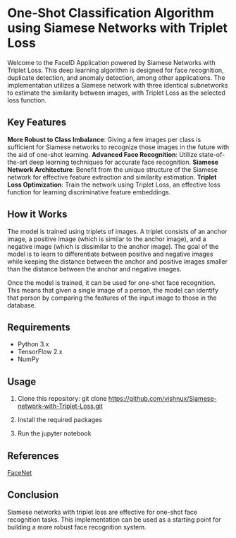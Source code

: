 # One-Shot Classification Algorithm using Siamese Networks with Triplet Loss

Welcome to the FaceID Application powered by Siamese Networks with Triplet Loss. This deep learning algorithm is designed for face recognition, duplicate detection, and anomaly detection, among other applications. The implementation utilizes a Siamese network with three identical subnetworks to estimate the similarity between images, with Triplet Loss as the selected loss function. 

## Key Features

**More Robust to Class Imbalance**: Giving a few images per class is sufficient for Siamese networks to recognize those images in the future with the aid of one-shot learning.
**Advanced Face Recognition**: Utilize state-of-the-art deep learning techniques for accurate face recognition.
**Siamese Network Architecture**: Benefit from the unique structure of the Siamese network for effective feature extraction and similarity estimation.
**Triplet Loss Optimization**: Train the network using Triplet Loss, an effective loss function for learning discriminative feature embeddings.

## How it Works
The model is trained using triplets of images. A triplet consists of an anchor image, a positive image (which is similar to the anchor image), and a negative image (which is dissimilar to the anchor image). The goal of the model is to learn to differentiate between positive and negative images while keeping the distance between the anchor and positive images smaller than the distance between the anchor and negative images.

Once the model is trained, it can be used for one-shot face recognition. This means that given a single image of a person, the model can identify that person by comparing the features of the input image to those in the database.

## Requirements

* Python 3.x
* TensorFlow 2.x
* NumPy

## Usage

1) Clone this repository: git clone https://github.com/vishnux/Siamese-network-with-Triplet-Loss.git

2) Install the required packages

3) Run the jupyter notebook 

## References

[FaceNet](https://arxiv.org/abs/1503.03832)

## Conclusion
Siamese networks with triplet loss are effective for one-shot face recognition tasks. This implementation can be used as a starting point for building a more robust face recognition system.
